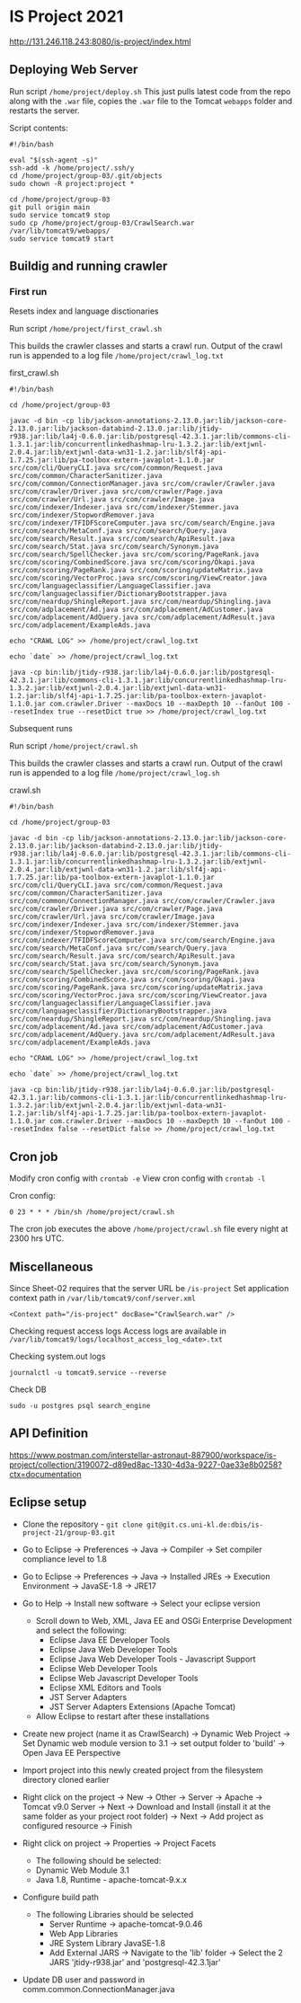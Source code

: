 # IS Project 2021

http://131.246.118.243:8080/is-project/index.html

## Deploying Web Server
Run script `/home/project/deploy.sh`
This just pulls latest code from the repo along with the `.war` file, copies the `.war` file to the Tomcat `webapps` folder and restarts the server.

Script contents:

```
#!/bin/bash

eval "$(ssh-agent -s)"
ssh-add -k /home/project/.ssh/y
cd /home/project/group-03/.git/objects
sudo chown -R project:project *

cd /home/project/group-03
git pull origin main
sudo service tomcat9 stop
sudo cp /home/project/group-03/CrawlSearch.war /var/lib/tomcat9/webapps/
sudo service tomcat9 start
```

## Buildig and running crawler
### First run
Resets index and language disctionaries

Run script `/home/project/first_crawl.sh`

This builds the crawler classes and starts a crawl run. Output of the crawl run is appended to a log file `/home/project/crawl_log.txt`

first_crawl.sh
```
#!/bin/bash

cd /home/project/group-03

javac -d bin -cp lib/jackson-annotations-2.13.0.jar:lib/jackson-core-2.13.0.jar:lib/jackson-databind-2.13.0.jar:lib/jtidy-r938.jar:lib/la4j-0.6.0.jar:lib/postgresql-42.3.1.jar:lib/commons-cli-1.3.1.jar:lib/concurrentlinkedhashmap-lru-1.3.2.jar:lib/extjwnl-2.0.4.jar:lib/extjwnl-data-wn31-1.2.jar:lib/slf4j-api-1.7.25.jar:lib/pa-toolbox-extern-javaplot-1.1.0.jar src/com/cli/QueryCLI.java src/com/common/Request.java src/com/common/CharacterSanitizer.java src/com/common/ConnectionManager.java src/com/crawler/Crawler.java src/com/crawler/Driver.java src/com/crawler/Page.java src/com/crawler/Url.java src/com/crawler/Image.java src/com/indexer/Indexer.java src/com/indexer/Stemmer.java src/com/indexer/StopwordRemover.java src/com/indexer/TFIDFScoreComputer.java src/com/search/Engine.java src/com/search/MetaConf.java src/com/search/Query.java src/com/search/Result.java src/com/search/ApiResult.java src/com/search/Stat.java src/com/search/Synonym.java src/com/search/SpellChecker.java src/com/scoring/PageRank.java src/com/scoring/CombinedScore.java src/com/scoring/Okapi.java src/com/scoring/PageRank.java src/com/scoring/updateMatrix.java src/com/scoring/VectorProc.java src/com/scoring/ViewCreator.java src/com/languageclassifier/LanguageClassifier.java src/com/languageclassifier/DictionaryBootstrapper.java src/com/neardup/ShingleReport.java src/com/neardup/Shingling.java src/com/adplacement/Ad.java src/com/adplacement/AdCustomer.java src/com/adplacement/AdQuery.java src/com/adplacement/AdResult.java src/com/adplacement/ExampleAds.java

echo "CRAWL LOG" >> /home/project/crawl_log.txt

echo `date` >> /home/project/crawl_log.txt

java -cp bin:lib/jtidy-r938.jar:lib/la4j-0.6.0.jar:lib/postgresql-42.3.1.jar:lib/commons-cli-1.3.1.jar:lib/concurrentlinkedhashmap-lru-1.3.2.jar:lib/extjwnl-2.0.4.jar:lib/extjwnl-data-wn31-1.2.jar:lib/slf4j-api-1.7.25.jar:lib/pa-toolbox-extern-javaplot-1.1.0.jar com.crawler.Driver --maxDocs 10 --maxDepth 10 --fanOut 100 --resetIndex true --resetDict true >> /home/project/crawl_log.txt
```

Subsequent runs

Run script `/home/project/crawl.sh`

This builds the crawler classes and starts a crawl run. Output of the crawl run is appended to a log file `/home/project/crawl_log.sh`

crawl.sh
```
#!/bin/bash

cd /home/project/group-03

javac -d bin -cp lib/jackson-annotations-2.13.0.jar:lib/jackson-core-2.13.0.jar:lib/jackson-databind-2.13.0.jar:lib/jtidy-r938.jar:lib/la4j-0.6.0.jar:lib/postgresql-42.3.1.jar:lib/commons-cli-1.3.1.jar:lib/concurrentlinkedhashmap-lru-1.3.2.jar:lib/extjwnl-2.0.4.jar:lib/extjwnl-data-wn31-1.2.jar:lib/slf4j-api-1.7.25.jar:lib/pa-toolbox-extern-javaplot-1.1.0.jar src/com/cli/QueryCLI.java src/com/common/Request.java src/com/common/CharacterSanitizer.java src/com/common/ConnectionManager.java src/com/crawler/Crawler.java src/com/crawler/Driver.java src/com/crawler/Page.java src/com/crawler/Url.java src/com/crawler/Image.java src/com/indexer/Indexer.java src/com/indexer/Stemmer.java src/com/indexer/StopwordRemover.java src/com/indexer/TFIDFScoreComputer.java src/com/search/Engine.java src/com/search/MetaConf.java src/com/search/Query.java src/com/search/Result.java src/com/search/ApiResult.java src/com/search/Stat.java src/com/search/Synonym.java src/com/search/SpellChecker.java src/com/scoring/PageRank.java src/com/scoring/CombinedScore.java src/com/scoring/Okapi.java src/com/scoring/PageRank.java src/com/scoring/updateMatrix.java src/com/scoring/VectorProc.java src/com/scoring/ViewCreator.java src/com/languageclassifier/LanguageClassifier.java src/com/languageclassifier/DictionaryBootstrapper.java src/com/neardup/ShingleReport.java src/com/neardup/Shingling.java src/com/adplacement/Ad.java src/com/adplacement/AdCustomer.java src/com/adplacement/AdQuery.java src/com/adplacement/AdResult.java src/com/adplacement/ExampleAds.java

echo "CRAWL LOG" >> /home/project/crawl_log.txt

echo `date` >> /home/project/crawl_log.txt

java -cp bin:lib/jtidy-r938.jar:lib/la4j-0.6.0.jar:lib/postgresql-42.3.1.jar:lib/commons-cli-1.3.1.jar:lib/concurrentlinkedhashmap-lru-1.3.2.jar:lib/extjwnl-2.0.4.jar:lib/extjwnl-data-wn31-1.2.jar:lib/slf4j-api-1.7.25.jar:lib/pa-toolbox-extern-javaplot-1.1.0.jar com.crawler.Driver --maxDocs 10 --maxDepth 10 --fanOut 100 --resetIndex false --resetDict false >> /home/project/crawl_log.txt
```

## Cron job
Modify cron config with `crontab -e`
View cron config with `crontab -l`

Cron config:
```
0 23 * * * /bin/sh /home/project/crawl.sh
```
The cron job executes the above `/home/project/crawl.sh` file every night at 2300 hrs UTC.


## Miscellaneous

Since Sheet-02 requires that the server URL be `/is-project`
Set application context path in `/var/lib/tomcat9/conf/server.xml`
```
<Context path="/is-project" docBase="CrawlSearch.war" />
```

Checking request access logs
Access logs are available in `/var/lib/tomcat9/logs/localhost_access_log_<date>.txt`

Checking system.out logs
```
journalctl -u tomcat9.service --reverse
```
Check DB
```
sudo -u postgres psql search_engine
```

## API Definition
https://www.postman.com/interstellar-astronaut-887900/workspace/is-project/collection/3190072-d89ed8ac-1330-4d3a-9227-0ae33e8b0258?ctx=documentation


## Eclipse setup
- Clone the repository -
```git clone git@git.cs.uni-kl.de:dbis/is-project-21/group-03.git```

- Go to Eclipse -> Preferences -> Java -> Compiler -> Set compiler compliance level to 1.8
- Go to Eclipse -> Preferences -> Java -> Installed JREs -> Execution Environment -> JavaSE-1.8 -> JRE17

- Go to Help -> Install new software -> Select your eclipse version
  - Scroll down to Web, XML, Java EE and OSGi Enterprise Development and select the following:
    - Eclipse Java EE Developer Tools
    - Eclipse Java Web Developer Tools
    - Eclipse Java Web Developer Tools - Javascript Support
    - Eclipse Web Developer Tools
    - Eclipse Web Javascript Developer Tools
    - Eclipse XML Editors and Tools
    - JST Server Adapters
    - JST Server Adapters Extensions (Apache Tomcat)
  - Allow Eclipse to restart after these installations

- Create new project (name it as CrawlSearch) -> Dynamic Web Project -> Set Dynamic web module version to 3.1 -> set output folder to 'build' -> Open Java EE Perspective
- Import project into this newly created project from the filesystem directory cloned earlier

- Right click on the project -> New -> Other -> Server -> Apache -> Tomcat v9.0 Server -> Next -> Download and Install (install it at the same folder as your project root folder) -> Next -> Add project as configured resource -> Finish

- Right click on project -> Properties -> Project Facets
  - The following should be selected:
  - Dynamic Web Module 3.1
  - Java 1.8, Runtime - apache-tomcat-9.x.x

- Configure build path
  - The following Libraries should be selected
    - Server Runtime -> apache-tomcat-9.0.46
    - Web App Libraries
    - JRE System Library JavaSE-1.8
    - Add External JARS -> Navigate to the 'lib' folder -> Select the 2 JARS 'jtidy-r938.jar' and 'postgresql-42.3.1jar'

- Update DB user and password in comm.common.ConnectionManager.java
